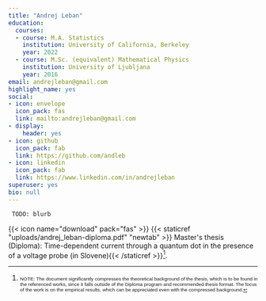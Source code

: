 ```yaml
---
title: "Andrej Leban"
education:
  courses:
  - course: M.A. Statistics
    institution: University of California, Berkeley
    year: 2022
  - course: M.Sc. (equivalent) Mathematical Physics
    institution: University of Ljubljana
    year: 2016
email: andrejleban@gmail.com
highlight_name: yes
social:
- icon: envelope
  icon_pack: fas
  link: mailto:andrejleban@gmail.com
- display:
    header: yes
- icon: github
  icon_pack: fab
  link: https://github.com/andleb
- icon: linkedin
  icon_pack: fab
  link: https://www.linkedin.com/in/andrejleban
superuser: yes
bio: null
---
```


` TODO: blurb`

<!-- {{< icon name="download" pack="fas" >}} Download my {{< staticref "uploads/leban_andrej-cv.pdf" "newtab" >}}resumé{{< /staticref >}}. -->

{{< icon name="download" pack="fas" >}} {{< staticref "uploads/andrej_leban-diploma.pdf" "newtab" >}} Master's thesis (Diploma): Time-dependent current through a quantum dot in the presence of a voltage probe (in Slovene){{< /staticref >}}[^1].


[^1]: <span style="font-family:Arial; font-size:0.7em;"> NOTE: The document significantly compresses the theoretical background of the thesis, which is to be found in the referenced works, since it falls outside of the Diploma program and recommended thesis format. The focus of the work is on the empirical results, which can be appreciated even with the compressed background.
</span>


